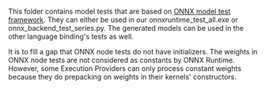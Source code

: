 This folder contains model tests that are based on [ONNX model test framework](https://github.com/onnx/onnx/blob/main/docs/OnnxBackendTest.md). They can either be used in our onnxruntime_test_all.exe or onnx_backend_test_series.py. The generated models can be used in the other language binding's tests as well.

It is to fill a gap that ONNX node tests do not have initializers. The weights in ONNX node tests are not considered as constants by ONNX Runtime. However, some Execution Providers can only process constant weights because they do prepacking on weights in their kernels' constructors.  